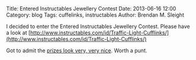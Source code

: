 Title: Entered Instructables Jewellery Contest
Date: 2013-06-16 12:00
Category: blog
Tags: cuffelinks, instructables
Author: Brendan M. Sleight

I decided to enter the Entered Instructables Jewellery Contest. Please have a look at [http://www.instructables.com/id/Traffic-Light-Cufflinks/](http://www.instructables.com/id/Traffic-Light-Cufflinks/)

Got to admit the [prizes look very, very nice](http://www.instructables.com/contest/3djewelry2013/?show=PRIZES).
Worth a punt.

